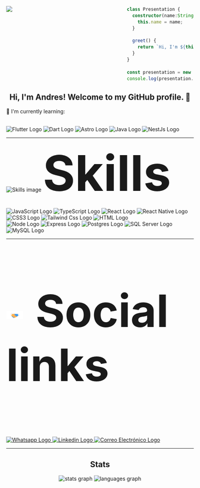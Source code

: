 <div align="left">
 <img width="210" align="left" src="https://spotify-github-profile.kittinanx.com/api/view.svg?uid=bzteb50y48tp8vzlnrezzj8so&redirect=true][https://spotify-github-profile.kittinanx.com/api/view.svg?uid=bzteb50y48tp8vzlnrezzj8so&cover_image=true&theme=default&show_offline=false&background_color=121212&interchange=false&bar_color=537546&bar_color_cover=false)" style="margin-right: 100px;"/>
  
``` typescript
  class Presentation {
    constructor(name:String) {
      this.name = name;
    }

    greet() {
      return `Hi, I'm ${this.name}! Welcome to my GitHub profile. 👋`;
    }
  }

  const presentation = new Presentation("Andres");
  console.log(presentation.greet());
```

</div>

<div width="100%" style="margin-top: 50px, margin-bottom: 50px;">
    <h2  align="center" >Hi, I'm Andres! Welcome to my GitHub profile. 👋</h2>
    <p>
      <p>
        📃 I'm currently learning:
      </p>
</div>

<p>
  <br>
  <img src="https://img.shields.io/badge/Flutter-%2302569B.svg?style=for-the-badge&logo=Flutter&logoColor=white" alt="Flutter Logo"/>
  <img src="https://img.shields.io/badge/dart-%230175C2.svg?style=for-the-badge&logo=dart&logoColor=white" alt="Dart Logo"/>
  <img src="https://img.shields.io/badge/astro-%232C2052.svg?style=for-the-badge&logo=astro&logoColor=white" alt="Astro Logo"/>
  <img src="https://img.shields.io/badge/java-%23ED8B00.svg?style=for-the-badge&logo=openjdk&logoColor=white" alt="Java Logo"/>
  <img src="https://img.shields.io/badge/nestjs-%23E0234E.svg?style=for-the-badge&logo=nestjs&logoColor=white" alt="NestJs Logo"/>
  <br>
</p>

<hr/>

<div>
  <p>
    <img src="https://camo.githubusercontent.com/94b33bd991f6c3135af747bdf27361be43e797c0fce678b62ed5aef57e9d8bd7/68747470733a2f2f6d65646961322e67697068792e636f6d2f6d656469612f51737347456d706b79454f684243623765312f67697068792e6769663f6369643d656366303565343761306e336769316266716e74716d6f62386739616964316f796a327772336473336d67373030626c267269643d67697068792e676966" alt="Skills image" width="25" align="center"/>
        <strong style="font-size: 132px;">Skills</strong>
  </p>
</div>

<p>
  <img src="https://img.shields.io/badge/javascript-%23323330.svg?style=for-the-badge&logo=javascript&logoColor=%23F7DF1E" alt="JavaScript Logo"/>
  <img src="https://img.shields.io/badge/typescript-%23007ACC.svg?style=for-the-badge&logo=typescript&logoColor=white" alt="TypeScript Logo"/>
  <img src="https://img.shields.io/badge/react-%2320232a.svg?style=for-the-badge&logo=react&logoColor=%2361DAFB" alt="React Logo"/>
  <img src="https://img.shields.io/badge/react_native-%2320232a.svg?style=for-the-badge&logo=react&logoColor=%2361DAFB" alt="React Native Logo"/>
  <img src="https://img.shields.io/badge/css3-%231572B6.svg?style=for-the-badge&logo=css3&logoColor=white" alt="CSS3 Logo"/>
  <img src="https://img.shields.io/badge/tailwindcss-%2338B2AC.svg?style=for-the-badge&logo=tailwind-css&logoColor=white" alt="Tailwind Css Logo"/>
  <img src="https://img.shields.io/badge/html5-%23E34F26.svg?style=for-the-badge&logo=html5&logoColor=white" alt="HTML Logo"/>
  <br>
  <img src="https://img.shields.io/badge/node.js-6DA55F?style=for-the-badge&logo=node.js&logoColor=white" alt="Node Logo"/>
  <img src="https://img.shields.io/badge/express.js-%23404d59.svg?style=for-the-badge&logo=express&logoColor=%2361DAFB" alt="Express Logo"/>
  <img src="https://img.shields.io/badge/postgres-%23316192.svg?style=for-the-badge&logo=postgresql&logoColor=white" alt="Postgres Logo"/>
  <img src="https://img.shields.io/badge/Microsoft%20SQL%20Server-CC2927?style=for-the-badge&logo=microsoft%20sql%20server&logoColor=white" alt="SQL Server Logo"/>
  <img src="https://img.shields.io/badge/mysql-4479A1.svg?style=for-the-badge&logo=mysql&logoColor=white" alt="MySQL Logo"/>
</p>

<hr/>

<div>
  <p style="font-size: 120px">
    <img src="https://raw.githubusercontent.com/0xAbdulKhalid/0xAbdulKhalid/main/assets/mdImages/handshake.gif" alt="Social Links" width="45" align="center"/>
    <strong>Social links</strong>
  </p>
</div>

<p>
  <a href="https://api.whatsapp.com/send?phone=573012574242" target="_blank">
    <img src="https://img.shields.io/badge/WhatsApp-25D366?style=for-the-badge&logo=whatsapp&logoColor=white" alt="Whatsapp Logo"/>
  </a>
  <a href="https://www.linkedin.com/in/andres-orozco1115" target="_blank">
    <img src="https://img.shields.io/badge/linkedin-%230077B5.svg?style=for-the-badge&logo=linkedin&logoColor=white" alt="Linkedin Logo"/>
  </a>
  <a href="mailto:ejemplo@correo.com">
    <img src="https://img.shields.io/badge/Gmail-D14836?style=for-the-badge&logo=gmail&logoColor=white" alt="Correo Electrónico Logo"/>
  </a>
</p>

<hr/>

<h2 align="center">Stats</h2>
<div align="center">
  <img src="https://github-readme-stats.vercel.app/api?username=andaoro&show_icons=true&theme=tokyonight&locale=en&hide_border=true&hide_rank=true&count_private=true" height="150" alt="stats graph"  />
  <img src="https://github-readme-stats.vercel.app/api/top-langs?username=andaoro&locale=en&hide_title=false&layout=compact&card_width=320&langs_count=5&theme=tokyonight&hide_border=true" height="150" alt="languages graph"  />
</div>


